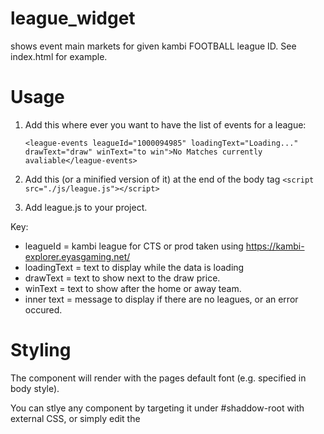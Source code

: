 # league_widget
shows event main markets for given kambi FOOTBALL league ID.
See index.html for example.

# Usage

1. Add this where ever you want to have the list of events for a league:

   ```<league-events leagueId="1000094985" loadingText="Loading..." drawText="draw" winText="to win">No Matches currently avaliable</league-events>```

2. Add this (or a minified version of it) at the end of the body tag
   ```<script src="./js/league.js"></script>```

3. Add league.js to your project.

Key:

* leagueId = kambi league for CTS or prod taken using https://kambi-explorer.eyasgaming.net/
* loadingText = text to display while the data is loading
* drawText = text to show next to the draw price.
* winText = text to show after the home or away team.
* inner text = message to display if there are no leagues, or an error occured.

# Styling
The component will render with the pages default font (e.g. specified in body style).

You can stlye any component by targeting it under #shaddow-root with external CSS, or simply edit the <style> inside the component source code in league.js

# Limitations
1. This will only work for 1x2 matches.  It wont work for other markets or sports.
1. You specify the league name above the web component.
